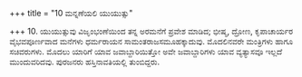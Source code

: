 +++
title = "10 ಮನ್ನಣೆಯಲಿ ಯುಯುತ್ಸು"

+++
10. ಯುಯುತ್ಸುವು ವಿಜೃಂಭಂಣೆಯಿಂದ ತನ್ನ ಅರಮನೆಗೆ ಪ್ರವೇಶ ಮಾಡಿದ; ಭೀಷ್ಮ, ದ್ರೋಣ, ಕೃಪಾಚಾರ್ಯರ ವೈಭವಪೂರ್ಣವಾದ ಮನೆಗಳು ಧರ್ಮರಾಯನ ಸಾಮಂತರಾಜಸಮೂಹಕ್ಕಾದುವು. ಮೊದಲಿನವರೇ ಮಂತ್ರಿಗಳು ಹಾಗೂ ಸಚಿವರುಗಳು. ಮೊದಲು ಯಾರಿಗೆ ಯಾವ ಜವಾಬ್ದಾರಿಯಿತ್ತೋ ಅವೇ ಜವಾಬ್ದಾರಿಗಳು ಯಾವ ವ್ಯತ್ಯಾಸವೂ ಇಲ್ಲದೆ ಮುಂದುವರಿದವು. ಪುರಜನರು ಹಸ್ತಿನಾವತಿಯಲ್ಲಿ ತುಂಬಿದ್ದರು.